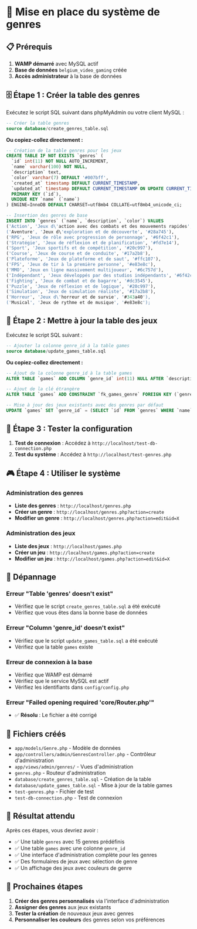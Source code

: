 # 🎯 Mise en place du système de genres

## 📋 Prérequis

1. **WAMP démarré** avec MySQL actif
2. **Base de données** `belgium_video_gaming` créée
3. **Accès administrateur** à la base de données

## 🗄️ Étape 1 : Créer la table des genres

Exécutez le script SQL suivant dans phpMyAdmin ou votre client MySQL :

```sql
-- Créer la table genres
source database/create_genres_table.sql
```

**Ou copiez-collez directement :**

```sql
-- Création de la table genres pour les jeux
CREATE TABLE IF NOT EXISTS `genres` (
  `id` int(11) NOT NULL AUTO_INCREMENT,
  `name` varchar(100) NOT NULL,
  `description` text,
  `color` varchar(7) DEFAULT '#007bff',
  `created_at` timestamp DEFAULT CURRENT_TIMESTAMP,
  `updated_at` timestamp DEFAULT CURRENT_TIMESTAMP ON UPDATE CURRENT_TIMESTAMP,
  PRIMARY KEY (`id`),
  UNIQUE KEY `name` (`name`)
) ENGINE=InnoDB DEFAULT CHARSET=utf8mb4 COLLATE=utf8mb4_unicode_ci;

-- Insertion des genres de base
INSERT INTO `genres` (`name`, `description`, `color`) VALUES
('Action', 'Jeux d\'action avec des combats et des mouvements rapides', '#dc3545'),
('Aventure', 'Jeux d\'exploration et de découverte', '#28a745'),
('RPG', 'Jeux de rôle avec progression de personnage', '#6f42c1'),
('Stratégie', 'Jeux de réflexion et de planification', '#fd7e14'),
('Sport', 'Jeux sportifs et de compétition', '#20c997'),
('Course', 'Jeux de course et de conduite', '#17a2b8'),
('Plateforme', 'Jeux de plateforme et de saut', '#ffc107'),
('FPS', 'Jeux de tir à la première personne', '#e83e8c'),
('MMO', 'Jeux en ligne massivement multijoueur', '#6c757d'),
('Indépendant', 'Jeux développés par des studios indépendants', '#6f42c1'),
('Fighting', 'Jeux de combat et de bagarre', '#dc3545'),
('Puzzle', 'Jeux de réflexion et de logique', '#20c997'),
('Simulation', 'Jeux de simulation réaliste', '#17a2b8'),
('Horreur', 'Jeux d\'horreur et de survie', '#343a40'),
('Musical', 'Jeux de rythme et de musique', '#e83e8c');
```

## 🔄 Étape 2 : Mettre à jour la table des jeux

Exécutez le script SQL suivant :

```sql
-- Ajouter la colonne genre_id à la table games
source database/update_games_table.sql
```

**Ou copiez-collez directement :**

```sql
-- Ajout de la colonne genre_id à la table games
ALTER TABLE `games` ADD COLUMN `genre_id` int(11) NULL AFTER `description`;

-- Ajout de la clé étrangère
ALTER TABLE `games` ADD CONSTRAINT `fk_games_genre` FOREIGN KEY (`genre_id`) REFERENCES `genres`(`id`) ON DELETE SET NULL;

-- Mise à jour des jeux existants avec des genres par défaut
UPDATE `games` SET `genre_id` = (SELECT `id` FROM `genres` WHERE `name` = 'Action' LIMIT 1) WHERE `genre_id` IS NULL;
```

## 🧪 Étape 3 : Tester la configuration

1. **Test de connexion** : Accédez à `http://localhost/test-db-connection.php`
2. **Test du système** : Accédez à `http://localhost/test-genres.php`

## 🎮 Étape 4 : Utiliser le système

### Administration des genres
- **Liste des genres** : `http://localhost/genres.php`
- **Créer un genre** : `http://localhost/genres.php?action=create`
- **Modifier un genre** : `http://localhost/genres.php?action=edit&id=X`

### Administration des jeux
- **Liste des jeux** : `http://localhost/games.php`
- **Créer un jeu** : `http://localhost/games.php?action=create`
- **Modifier un jeu** : `http://localhost/games.php?action=edit&id=X`

## 🔧 Dépannage

### Erreur "Table 'genres' doesn't exist"
- Vérifiez que le script `create_genres_table.sql` a été exécuté
- Vérifiez que vous êtes dans la bonne base de données

### Erreur "Column 'genre_id' doesn't exist"
- Vérifiez que le script `update_games_table.sql` a été exécuté
- Vérifiez que la table `games` existe

### Erreur de connexion à la base
- Vérifiez que WAMP est démarré
- Vérifiez que le service MySQL est actif
- Vérifiez les identifiants dans `config/config.php`

### Erreur "Failed opening required 'core/Router.php'"
- ✅ **Résolu** : Le fichier a été corrigé

## 📁 Fichiers créés

- `app/models/Genre.php` - Modèle de données
- `app/controllers/admin/GenresController.php` - Contrôleur d'administration
- `app/views/admin/genres/` - Vues d'administration
- `genres.php` - Routeur d'administration
- `database/create_genres_table.sql` - Création de la table
- `database/update_games_table.sql` - Mise à jour de la table games
- `test-genres.php` - Fichier de test
- `test-db-connection.php` - Test de connexion

## 🎉 Résultat attendu

Après ces étapes, vous devriez avoir :
- ✅ Une table `genres` avec 15 genres prédéfinis
- ✅ Une table `games` avec une colonne `genre_id`
- ✅ Une interface d'administration complète pour les genres
- ✅ Des formulaires de jeux avec sélection de genre
- ✅ Un affichage des jeux avec couleurs de genre

## 🚀 Prochaines étapes

1. **Créer des genres personnalisés** via l'interface d'administration
2. **Assigner des genres** aux jeux existants
3. **Tester la création** de nouveaux jeux avec genres
4. **Personnaliser les couleurs** des genres selon vos préférences
